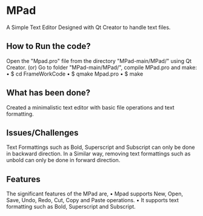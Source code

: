 # MPad
A Simple Text Editor Designed with Qt Creator to handle text files.

## How to Run the code?
Open the "Mpad.pro" file from the directory "MPad-main/MPad/" using Qt Creator. 
                             (or)
Go to folder "MPad-main/MPad/", compile MPad.pro and make:
• $ cd FrameWorkCode
• $ qmake Mpad.pro
• $ make

## What has been done?
Created a minimalistic text editor with basic file operations and text formatting. 

## Issues/Challenges
Text Formattings such as Bold, Superscript and Subscript can only be done in backward direction. In a Similar way, removing text formattings such as unbold can only be done in forward direction.

## Features
The significant features of the MPad are,
• Mpad supports New, Open, Save, Undo, Redo, Cut, Copy and Paste operations.
• It supports text formatting such as Bold, Superscript and Subscript.
